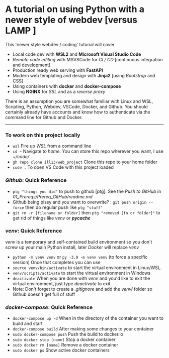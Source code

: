 # A tutorial on using Python with a newer style of webdev [versus LAMP ]

This 'newer style webdev / coding' tutorial will cover 
- Local code dev with **WSL2** and **Microsoft Visual Studio Code**
- *Remote code editing* with MSVSCode for *CI / CD* [continuous integration and development]
- Production ready web serving with **FastAPI**
- Modern web templating and design with **Jinja2** [using *Bootstrap* and CSS]
- Using containers with **docker** and **docker-compose**
- Using **NGINX** for *SSL* and as a *reverse proxy*


There is an assumption you are somewhat familiar with Linux and WSL, Scripting, Python, Webdev, VSCode, Docker, and Github. You should certainly already have accounts and know how to authenticate via the command line for Github and Docker.
***

### To work on this project locally
- ```wsl``` Fire up *WSL* from a command line
- ```cd ~``` Navigate to *home*. You can store this repo wherever you want, I use *~/code/*
- ```gh repo clone ill13/web_project``` Clone this repo to your home folder
- ```code .``` To open VS Code with this project loaded


### *Github*: Quick Reference
- ```ptg "things you did"``` to push to github [ptg]: See the *Push to GitHub* in *01_Prereqs/Prereq_GitHub/readme.md*
- Github being pissy and you want to overwrite? : ```git push origin --force``` then do regular push like ```ptg "stuff"```
- ```git rm -r [filename or folder]``` then ```ptg "removed [fn or folder]"``` to get rid of things like *venv* or *__pycache__* 

### *venv*: Quick Reference
*venv* is a temporary and self-contained build environment so you don't screw up your main Python install, later *Docker* will replace *venv*
- ```python -m venv venv``` or ```py -3.9 -m venv venv``` (to force a specific version) Once that completes you can use
- ```source venv/bin/activate``` to start the virtual environment in Linux/WSL. 
- ```venv/scripts/activate``` to start the virtual environment in Windows
-  ```deactivate``` When you are done with *venv* and you'd like to exit the virtual environment, just type *deactivate* to exit. 
- Note: Don't forget to create a *.gitignore* and add the *venv/* folder so Github doesn't get full of stuff

### *docker-compose*: Quick Reference
- ```docker-compose up -d``` When in the directory of the container you want to build and start
- ```docker-compose build``` After making some changes to your container
- ```sudo docker-compose push``` Push the build to docker.io
- ```sudo docker stop [name]``` Stop a docker container
- ```sudo docker rm [name]``` Remove a docker container
- ```sudo docker ps``` Show active docker containers
 
